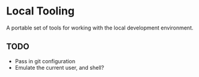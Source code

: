 # Local Tooling

A portable set of tools for working with the local development environment.

## TODO
- Pass in git configuration
- Emulate the current user, and shell?
